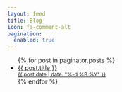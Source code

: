 ```yaml
---
layout: feed
title: Blog
icon: fa-comment-alt
pagination: 
  enabled: true
---
```


<ul class="p-0 post-list">
  {% for post in paginator.posts %}
    <li class="row mb-5">
      <div class="col-12 d-flex justify-content-center text-center">
        <a class="text-dark post-link" href="{{ post.url }}">
        <span>{{ post.title }}</span>
        <br>
        <small class="d-flex justify-content-center">{{ post.date | date: "%-d %B %Y" }}</small>
        </a>
      </div>
    </li>
  {% endfor %}
</ul>
